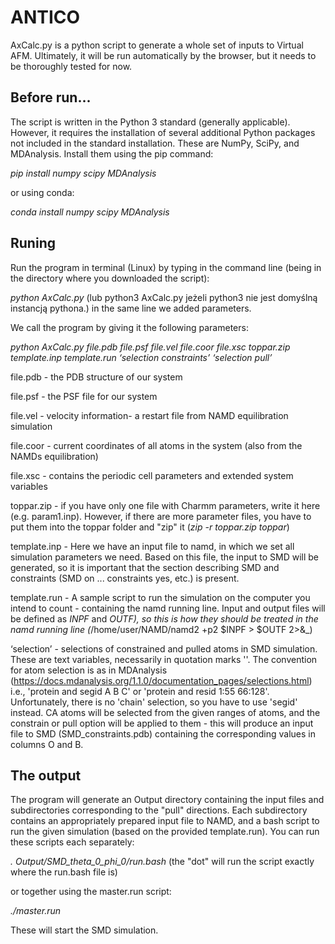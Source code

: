 # ANTICO
AxCalc.py is a python script to generate a whole set of inputs to Virtual AFM. Ultimately, it will be run automatically by the browser, but it needs to be thoroughly tested for now.

Before run...
--------------------------
The script is written in the Python 3 standard (generally applicable). However, it requires the installation of several additional Python packages not included in the standard installation. These are NumPy, SciPy, and MDAnalysis.
Install them using the pip command:

 _pip install numpy scipy MDAnalysis_

or using conda:

_conda install numpy scipy MDAnalysis_

Runing
------------------------
Run the program in terminal (Linux) by typing in the command line (being in the directory where you downloaded the script):

_python AxCalc.py_  (lub python3 AxCalc.py  jeżeli python3 nie jest domyślną instancją pythona.) in the same line we added parameters.

We call the program by giving it the following parameters:

_python AxCalc.py file.pdb file.psf file.vel file.coor file.xsc toppar.zip template.inp template.run ‘selection constraints’ ‘selection pull’_

file.pdb        - the PDB structure of our system

file.psf        - the PSF file for our system

file.vel        - velocity information- a restart file from NAMD equilibration simulation   

file.coor    - current coordinates of all atoms in the system (also from the NAMDs equilibration)

file.xsc        - contains the periodic cell parameters and extended system variables

toppar.zip    - if you have only one file with Charmm parameters, write it here
  (e.g. param1.inp). However, if there are more parameter files, you have to 
  put them into the toppar folder and "zip" it (_zip -r toppar.zip toppar_)

template.inp    - Here we have an input file to namd, in which we set all simulation parameters we need. Based on this file, the input to SMD will be generated, so it is important that the section describing SMD and constraints (SMD on ... constraints yes, etc.) is present.

template.run    - A sample script to run the simulation on the computer you intend to count - containing the namd running line. Input and output files will be defined as _INPF_ and _OUTF), so this is how they should be treated in the namd running line (_/home/user/NAMD/namd2 +p2 $INPF > $OUTF 2>&_)

‘selection’    - selections of constrained and pulled atoms 
 in SMD simulation. These are text variables, necessarily in quotation marks ''. The convention for atom selection is as in MDAnalysis (https://docs.mdanalysis.org/1.1.0/documentation_pages/selections.html) i.e., 'protein and segid A B C' or 'protein and resid 1:55 66:128'. Unfortunately, there is no 'chain' selection, so you have to use 'segid' instead.
CA atoms will be selected from the given ranges of atoms, and the constrain or pull option will be applied to them - this will produce an input file to SMD (SMD_constraints.pdb) containing the corresponding values in columns O and B.

The output
--------------------------------
The program will generate an Output directory containing the input files and subdirectories corresponding to the "pull" directions. Each subdirectory contains an appropriately prepared input file to NAMD, and a bash script to run the given simulation (based on the provided template.run). You can run these scripts each separately:

 _. Output/SMD_theta_0_phi_0/run.bash_ (the "dot" will run the script exactly where the run.bash file is)
 
or together using the master.run script:

_./master.run_

These will start the SMD simulation.
